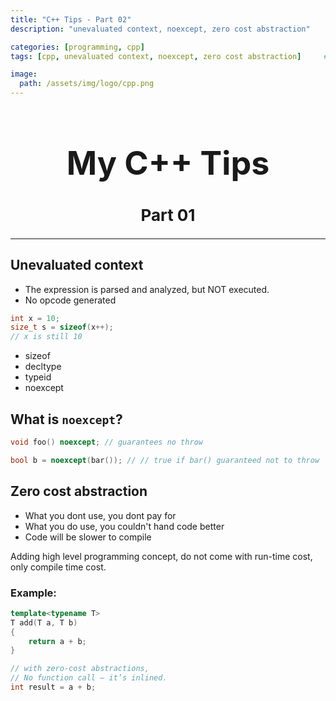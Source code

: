```yaml
---
title: "C++ Tips - Part 02"
description: "unevaluated context, noexcept, zero cost abstraction"

categories: [programming, cpp]
tags: [cpp, unevaluated context, noexcept, zero cost abstraction]     # TAG names should always be lowercase

image:
  path: /assets/img/logo/cpp.png
---
```


<h1 style="text-align: center; font-size: 52px;">My C++ Tips</h1>
<h2 style="text-align: center; font-size: 26px;">Part 01</h2>

---
## Unevaluated context

* The expression is parsed and analyzed, but NOT executed.
* No opcode generated

```cpp
int x = 10;
size_t s = sizeof(x++);
// x is still 10
```
* sizeof
* decltype
* typeid
* noexcept

## What is `noexcept`?

```cpp
void foo() noexcept; // guarantees no throw

bool b = noexcept(bar()); // // true if bar() guaranteed not to throw
```

## Zero cost abstraction

* What you dont use, you dont pay for
* What you do use, you couldn't hand code better
* Code will be slower to compile

Adding high level programming concept, do not come with run-time cost, only compile time cost.

### Example:

```cpp
template<typename T>
T add(T a, T b) 
{
    return a + b;
}

// with zero-cost abstractions, 
// No function call — it’s inlined.
int result = a + b;
```